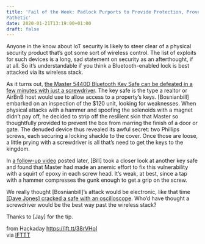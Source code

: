 ```yaml
---
title: 'Fail of the Week: Padlock Purports to Provide Protection, Proves
Pathetic'
date: 2020-01-21T13:19:00+01:00
draft: false
---
```


Anyone in the know about IoT security is likely to steer clear of a physical security product that’s got some sort of wireless control. The list of exploits for such devices is a long, sad statement on security as an afterthought, if at all. So it’s understandable if you think a Bluetooth-enabled lock is best attacked via its wireless stack.

As it turns out, [the Master 5440D Bluetooth Key Safe can be defeated in a few minutes with just a screwdriver](https://www.youtube.com/watch?v=rF0Z97HWhwk). The key safe is the type a realtor or AirBnB host would use to allow access to a property’s keys. \[Bosnianbill\] embarked on an inspection of the $120 unit, looking for weaknesses. When physical attacks with a hammer and spoofing the solenoids with a magnet didn’t pay off, he decided to strip off the resilient skin that Master so thoughtfully provided to prevent the box from marring the finish of a door or gate. The denuded device thus revealed its awful secret: two Phillips screws, each securing a locking shackle to the cover. Once those are loose, a little prying with a screwdriver is all that’s need to get the keys to the kingdom.

In [a follow-up video](https://www.youtube.com/watch?v=umZ0bbs1EeQ) posted later, \[Bill\] took a closer look at another key safe and found that Master had made an anemic effort to fix this vulnerability with a squirt of epoxy in each screw head. It’s weak, at best, since a tap with a hammer compresses the gunk enough to get a grip on the screw.

We really thought \[Bosnianbill\]’s attack would be electronic, like that time [\[Dave Jones\] cracked a safe with an oscilloscope](https://hackaday.com/2015/07/13/safe-cracking-with-signal-analysis/). Who’d have thought a screwdriver would be the best way past the wireless stack?

Thanks to \[Jay\] for the tip.

  
  
from Hackaday https://ift.tt/38rVHoI  
via [IFTTT](https://ifttt.com/?ref=da&site=blogger)